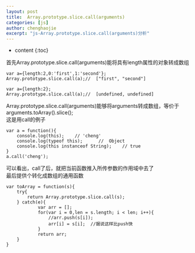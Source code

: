 ```yaml
---
layout: post
title:  Array.prototype.slice.call(arguments)
categories: [js]
author: chenghaojie
excerpt: "js-Array.prototype.slice.call(arguments)分析"
---
```



* content
{:toc}

首先Array.prototype.slice.call(arguments)能将具有length属性的对象转成数组

    var a={length:2,0:'first',1:'second'};
    Array.prototype.slice.call(a);//  ["first", "second"]

    var a={length:2};
    Array.prototype.slice.call(a);//  [undefined, undefined]
    
Array.prototype.slice.call(arguments)能够将arguments转成数组，等价于arguments.toArray().slice();<br/>
这是用call的例子

    var a = function(){
        console.log(this);    // 'cheng'
        console.log(typeof this);      //  Object
        console.log(this instanceof String);    // true
    }
    a.call('cheng');
    
可以看出，call了后，就把当前函数推入所传参数的作用域中去了<br/>
最后提供个转化成数组的通用函数

    var toArray = function(s){
        try{
            return Array.prototype.slice.call(s);
        } catch(e){
                var arr = [];
                for(var i = 0,len = s.length; i < len; i++){
                    //arr.push(s[i]);
                    arr[i] = s[i];  //据说这样比push快
                }
                return arr;
        }
    }